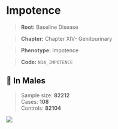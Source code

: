 # Impotence

> **Root:** Baseline Disease  

> **Chapter:** Chapter XIV- Genitourinary  

> **Phenotype:** Impotence  

> **Code:** `N14_IMPOTENCE`

## 👨 In Males  
> Sample size: **82212**  
> Cases: **108**  
> Controls: **82104**
<img src="/Disease/Figures/ALL/Baseline/N14_IMPOTENCE.png"/>
<CsvTable src="/Disease/Data/ALL/Baseline/LG_N14_IMPOTENCE.csv" label="🔍 View full results" />
